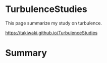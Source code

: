 # TurbulenceStudies
This page summarize my study on turbulence. 

https://takiwaki.github.io/TurbulenceStudies


# Summary
